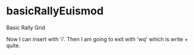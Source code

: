 # basicRallyEuismod
Basic Rally Grid

Now I can insert with 'i'.
Then I am going to exit with 'wq' which is write + quite.

